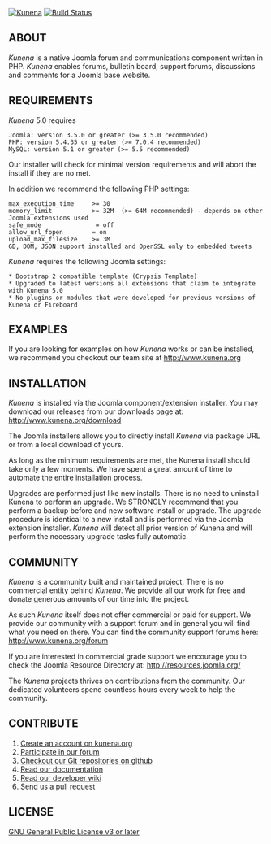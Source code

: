 [![Kunena](http://www.kunena.org/images/logo.png)](http://www.kunena.org)  [![Build Status](https://travis-ci.org/Kunena/Kunena-Forum.svg?branch=K5.0)](https://travis-ci.org/Kunena/Kunena-Forum)

## ABOUT

*Kunena* is a native Joomla forum and communications component written in PHP. *Kunena* enables forums, bulletin board, support forums, discussions and comments for a Joomla base website.


## REQUIREMENTS

*Kunena* 5.0 requires

    Joomla: version 3.5.0 or greater (>= 3.5.0 recommended)
    PHP: version 5.4.35 or greater (>= 7.0.4 recommended)
    MySQL: version 5.1 or greater (>= 5.5 recommended)

Our installer will check for minimal version requirements and will abort the install if they are no met.

In addition we recommend the following PHP settings:

    max_execution_time     >= 30
    memory_limit           >= 32M  (>= 64M recommended) - depends on other Joomla extensions used
    safe_mode               = off
    allow_url_fopen		   = on
    upload_max_filesize    >= 3M
    GD, DOM, JSON support installed and OpenSSL only to embedded tweets

*Kunena* requires the following Joomla settings:

    * Bootstrap 2 compatible template (Crypsis Template)
    * Upgraded to latest versions all extensions that claim to integrate with Kunena 5.0
    * No plugins or modules that were developed for previous versions of Kunena or Fireboard


## EXAMPLES

If you are looking for examples on how *Kunena* works or can be installed, we recommend you checkout our team site at http://www.kunena.org


## INSTALLATION

*Kunena* is installed via the Joomla component/extension installer. You may download our releases from our downloads page at: http://www.kunena.org/download

The Joomla installers allows you to directly install *Kunena* via package URL or from a local download of yours.

As long as the minimum requirements are met, the Kunena install should take only a few moments. We have spent a great amount of time to automate the entire installation process.

Upgrades are performed just like new installs. There is no need to uninstall Kunena to perform an upgrade. We STRONGLY recommend that you perform a backup before and new software install or upgrade. The upgrade procedure is identical to a new install and is performed via the Joomla extension installer. *Kunena* will detect all prior version of Kunena and will perform the necessary upgrade tasks fully automatic.


## COMMUNITY

*Kunena* is a community built and maintained project. There is no commercial entity behind *Kunena*. We provide all our work for free and donate generous amounts of our time into the project.

As such *Kunena* itself does not offer commercial or paid for support. We provide our community with a support forum and in general you will find what you need on there. You can find the community support forums here: http://www.kunena.org/forum

If you are interested in commercial grade support we encourage you to check the Joomla Resource Directory at: http://resources.joomla.org/

The *Kunena* projects thrives on contributions from the community. Our dedicated volunteers spend countless hours every week to help the community.


## CONTRIBUTE

1. [Create an account on kunena.org](http://www.kunena.org/registration)
2. [Participate in our forum](http://www.kunena.org/forum)
3. [Checkout our Git repositories on github](https://github.com/Kunena)
4. [Read our documentation](http://www.kunena.org/docs)
5. [Read our developer wiki](https://github.com/Kunena/Kunena-Forum/wiki)
6. Send us a pull request


## LICENSE

[GNU General Public License v3 or later](http://www.gnu.org/copyleft/gpl.html)
